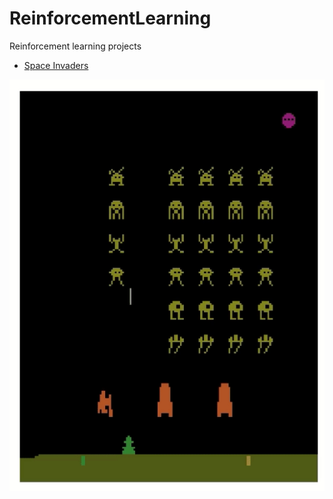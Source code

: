 # ReinforcementLearning
Reinforcement learning projects

* [Space Invaders](space_invaders/deep_q_learning.ipynb)

![best_test](space_invaders/best_test.gif)
